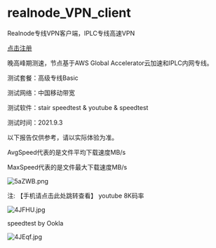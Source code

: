 # realnode_VPN_client
Realnode专线VPN客户端，IPLC专线高速VPN

[点击注册](https://user.realnode.co/#/register?code=c0tBDrSC)

晚高峰期测速，节点基于AWS Global Accelerator云加速和IPLC内网专线。

测试套餐：高级专线Basic

测试网络：中国移动带宽

测试软件：stair speedtest & youtube & speedtest

测试时间：2021.9.3

以下报告仅供参考，请以实际体验为准。

AvgSpeed代表的是文件平均下载速度MB/s

MaxSpeed代表的是文件最大下载速度MB/s

![5aZWB.png](https://i.w3tt.com/2021/09/03/5aZWB.png)

注: 【手机请点击此处跳转查看】
youtube 8K码率

![4JFHU.jpg](https://s3.jpg.cm/2021/01/28/4JFHU.jpg)

speedtest by Ookla

![4JEqf.jpg](https://s3.jpg.cm/2021/01/28/4JEqf.jpg)
